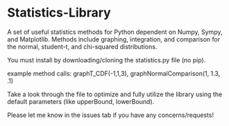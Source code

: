# Statistics-Library
A set of useful statistics methods for Python dependent on Numpy, Sympy, and Matplotlib. 
Methods include graphing, integration, and comparison for the normal, student-t, and chi-squared distributions.   

You must install by downloading/cloning the statistics.py file (no pip).  

example method calls: graphT_CDF(-1,1,3), graphNormalComparison(1, 1.3, .1)

Take a look through the file to optimize and fully utilize the library using the default parameters (like upperBound, lowerBound).

Please let me know in the issues tab if you have any concerns/requests!
